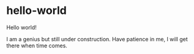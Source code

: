 # hello-world


Hello world!

I am a genius but still under construction.
Have patience in me, I will get there when time comes.

